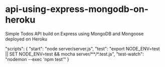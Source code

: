# api-using-express-mongodb-on-heroku
Simple Todos API build on Express using MongoDB and Mongoose deployed on Heroku

"scripts": {
  "start": "node server/server.js",
  "test": "export NODE_ENV=test || SET NODE_ENV=test && mocha server/**/*.test.js",
  "test-watch": "nodemon --exec 'npm test'"
}
